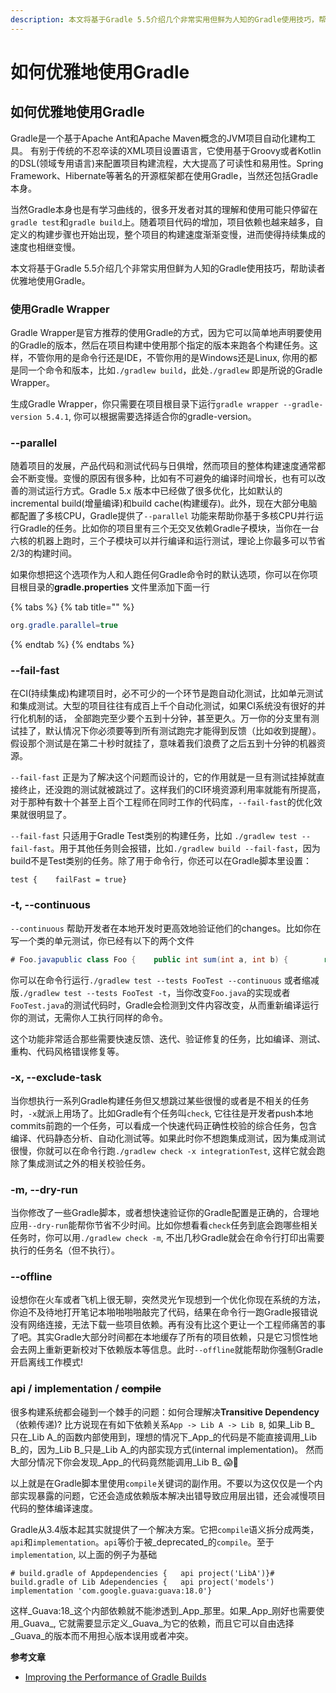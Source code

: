```yaml
---
description: 本文将基于Gradle 5.5介绍几个非常实用但鲜为人知的Gradle使用技巧，帮助读者优雅地使用Gradle。
---
```


# 如何优雅地使用Gradle

## 如何优雅地使用Gradle

Gradle是一个基于Apache Ant和Apache Maven概念的JVM项目自动化建构工具。 有别于传统的不忍卒读的XML项目设置语言，它使用基于Groovy或者Kotlin的DSL\(领域专用语言\)来配置项目构建流程，大大提高了可读性和易用性。Spring Framework、Hibernate等著名的开源框架都在使用Gradle，当然还包括Gradle本身。

当然Gradle本身也是有学习曲线的，很多开发者对其的理解和使用可能只停留在`gradle test`和`gradle build`上。随着项目代码的增加，项目依赖也越来越多，自定义的构建步骤也开始出现，整个项目的构建速度渐渐变慢，进而使得持续集成的速度也相继变慢。

本文将基于Gradle 5.5介绍几个非常实用但鲜为人知的Gradle使用技巧，帮助读者优雅地使用Gradle。

### 使用Gradle Wrapper

Gradle Wrapper是官方推荐的使用Gradle的方式，因为它可以简单地声明要使用的Gradle的版本，然后在项目构建中使用那个指定的版本来跑各个构建任务。这样，不管你用的是命令行还是IDE，不管你用的是Windows还是Linux, 你用的都是同一个命令和版本，比如`./gradlew build`，此处`./gradlew` 即是所说的Gradle Wrapper。

生成Gradle Wrapper，你只需要在项目根目录下运行`gradle wrapper --gradle-version 5.4.1`, 你可以根据需要选择适合你的gradle-version。

### --parallel

随着项目的发展，产品代码和测试代码与日俱增，然而项目的整体构建速度通常都会不断变慢。变慢的原因有很多种，比如有不可避免的编译时间增长，也有可以改善的测试运行方式。Gradle 5.x 版本中已经做了很多优化，比如默认的incremental build\(增量编译\)和build cache\(构建缓存\)。此外，现在大部分电脑都配置了多核CPU，Gradle提供了`--parallel` 功能来帮助你基于多核CPU并行运行Gradle的任务。比如你的项目里有三个无交叉依赖Gradle子模块，当你在一台六核的机器上跑时，三个子模块可以并行编译和运行测试，理论上你最多可以节省2/3的构建时间。

如果你想把这个选项作为人和人跑任何Gradle命令时的默认选项，你可以在你项目根目录的**gradle.properties** 文件里添加下面一行

{% tabs %}
{% tab title="" %}
```java
org.gradle.parallel=true
```
{% endtab %}
{% endtabs %}

### --fail-fast

在CI\(持续集成\)构建项目时，必不可少的一个环节是跑自动化测试，比如单元测试和集成测试。大型的项目往往有成百上千个自动化测试，如果CI系统没有很好的并行化机制的话， 全部跑完至少要个五到十分钟，甚至更久。万一你的分支里有测试挂了，默认情况下你必须要等到所有测试跑完才能得到反馈（比如收到提醒）。假设那个测试是在第二十秒时就挂了，意味着我们浪费了之后五到十分钟的机器资源。

`--fail-fast` 正是为了解决这个问题而设计的，它的作用就是一旦有测试挂掉就直接终止，还没跑的测试就被跳过了。这样我们的CI环境资源利用率就能有所提高，对于那种有数十个甚至上百个工程师在同时工作的代码库，`--fail-fast`的优化效果就很明显了。

`--fail-fast` 只适用于Gradle Test类别的构建任务，比如 `./gradlew test --fail-fast`。用于其他任务则会报错，比如`./gradlew build --fail-fast`，因为build不是Test类别的任务。除了用于命令行，你还可以在Gradle脚本里设置：

```text
test {    failFast = true}
```

### -t, --continuous

`--continuous` 帮助开发者在本地开发时更高效地验证他们的changes。比如你在写一个类的单元测试，你已经有以下的两个文件

```java
# Foo.javapublic class Foo {    public int sum(int a, int b) {        return a + b;    }}# FooTest.javapublic class FooTest {    @Test    public void testSum() {        // TODO: implement me    }}
```

你可以在命令行运行`./gradlew test --tests FooTest --continuous` 或者缩减版`./gradlew test --tests FooTest -t`，当你改变`Foo.java`的实现或者`FooTest.java`的测试代码时，Gradle会检测到文件内容改变，从而重新编译运行你的测试，无需你人工执行同样的命令。

这个功能非常适合那些需要快速反馈、迭代、验证修复的任务，比如编译、测试、重构、代码风格错误修复等。

### -x, --exclude-task

当你想执行一系列Gradle构建任务但又想跳过某些很慢的或者是不相关的任务时，`-x`就派上用场了。比如Gradle有个任务叫`check`, 它往往是开发者push本地commits前跑的一个任务，可以看成一个快速代码正确性校验的综合任务，包含编译、代码静态分析、自动化测试等。如果此时你不想跑集成测试，因为集成测试很慢，你就可以在命令行跑`./gradlew check -x integrationTest`, 这样它就会跑除了集成测试之外的相关校验任务。

### -m, --dry-run

当你修改了一些Gradle脚本，或者想快速验证你的Gradle配置是正确的，合理地应用`--dry-run`能帮你节省不少时间。比如你想看看`check`任务到底会跑哪些相关任务时，你可以用`./gradlew check -m`, 不出几秒Gradle就会在命令行打印出需要执行的任务名（但不执行）。

### --offline

设想你在火车或者飞机上很无聊，突然灵光乍现想到一个优化你现在系统的方法，你迫不及待地打开笔记本啪啪啪啪敲完了代码，结果在命令行一跑Gradle报错说没有网络连接，无法下载一些项目依赖。再有没有比这个更让一个工程师痛苦的事了吧。其实Gradle大部分时间都在本地缓存了所有的项目依赖，只是它习惯性地会去网上重新更新校对下依赖版本等信息。此时`--offline`就能帮助你强制Gradle开启离线工作模式!

### api / implementation / ~~compile~~

很多构建系统都会碰到一个棘手的问题：如何合理解决**Transitive Dependency**（依赖传递\)? 比方说现在有如下依赖关系`App -> Lib A -> Lib B`, 如果_Lib B_ 只在_Lib A_的函数内部使用到，理想的情况下_App_的代码是不能直接调用_Lib B_的，因为_Lib B_只是_Lib A_的内部实现方式\(internal implementation\)。 然而大部分情况下你会发现_App_的代码竟然能调用_Lib B_ 😱🤔

以上就是在Gradle脚本里使用`compile`关键词的副作用。不要以为这仅仅是一个内部实现暴露的问题，它还会造成依赖版本解决出错导致应用层出错，还会减慢项目代码的整体编译速度。

Gradle从3.4版本起其实就提供了一个解决方案。它把`compile`语义拆分成两类，`api`和`implementation`。`api`等价于被_deprecated_的`compile`。至于`implementation`, 以上面的例子为基础

```text
# build.gradle of Appdependencies {   api project('LibA')}# build.gradle of Lib Adependencies {   api project('models')   implementation 'com.google.guava:guava:18.0'}
```

这样_Guava:18_这个内部依赖就不能渗透到_App_那里。如果_App_刚好也需要使用_Guava_, 它就需要显示定义_Guava_为它的依赖，而且它可以自由选择_Guava_的版本而不用担心版本误用或者冲突。

**参考文章**

* [Improving the Performance of Gradle Builds](https://guides.gradle.org/performance/)

